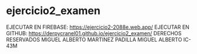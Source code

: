 # ejercicio2_examen
EJECUTAR EN FIREBASE: https://ejercicio2-2088e.web.app/
EJECUTAR EN GITHUB: https://derpycranel01.github.io/ejercicio2_examen/
DERECHOS RESERVADOS MIGUEL ALBERTO MARTINEZ PADILLA MIGUEL ALBERTO IC-43M
